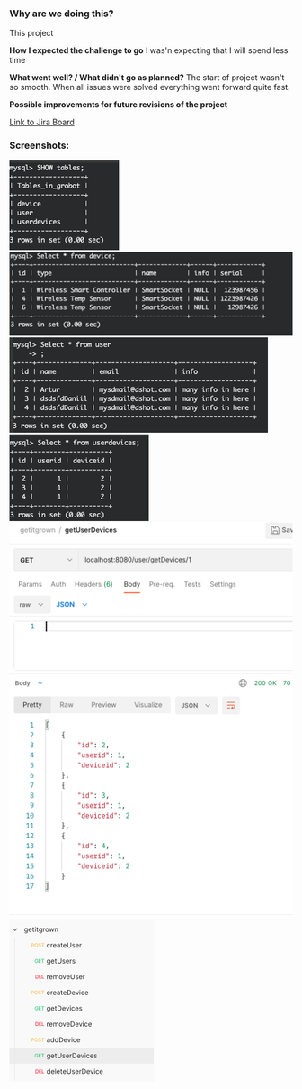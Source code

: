 
### **Why are we doing this?** 
This project   

**How I expected the challenge to go** 
I was'n expecting that I will spend less time

**What went well? / What didn't go as planned?**
The start of project wasn't so smooth. When all issues were solved everything went forward quite fast.

**Possible improvements for future revisions of the project**

 

[Link to Jira Board](https://daniil-murashev.atlassian.net/jira/software/projects/GB/boards/2)





### Screenshots:

![screen1](/assets/images/screen1.png)
![screen2](/assets/images/screen2.png)
![screen3](/assets/images/screen3.png)
![screen4](/assets/images/screen4.png)
![screen5](/assets/images/screen5.png)
![screen6](/assets/images/screen6.png)

